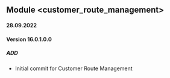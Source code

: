 ## Module <customer_route_management>

#### 28.09.2022
#### Version 16.0.1.0.0
##### ADD
- Initial commit for Customer Route Management


